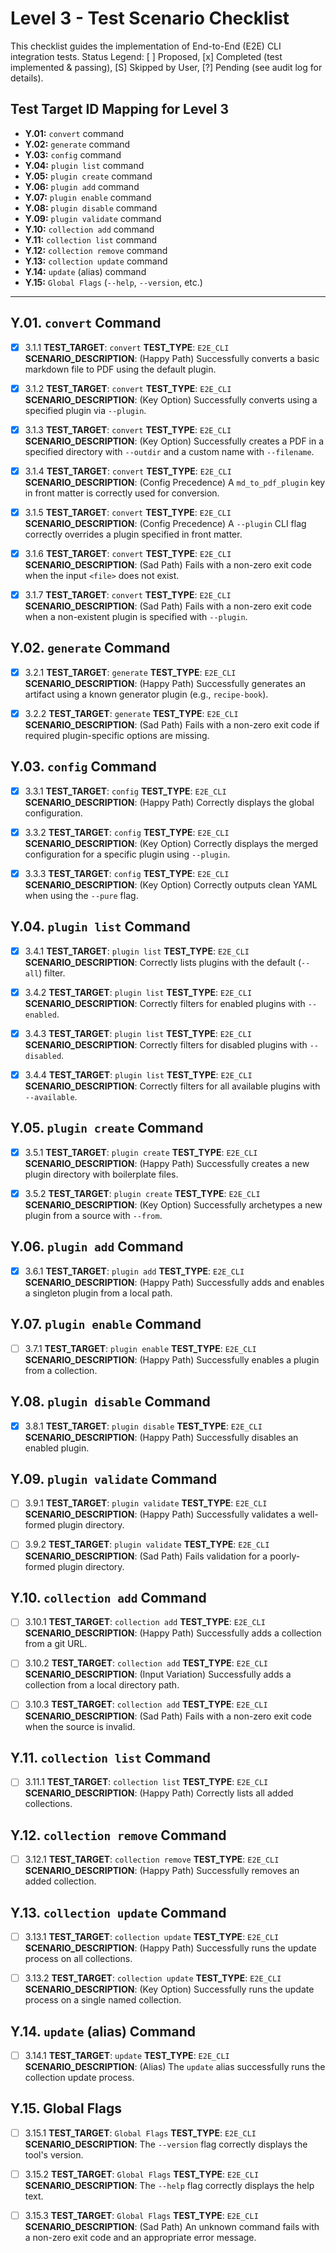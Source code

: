 # Level 3 - Test Scenario Checklist

This checklist guides the implementation of End-to-End (E2E) CLI integration tests. Status Legend:
[ ] Proposed,
[x] Completed (test implemented \& passing),
[S] Skipped by User,
[?] Pending (see audit log for details).

## Test Target ID Mapping for Level 3

* **Y.01:** `convert` command
* **Y.02:** `generate` command
* **Y.03:** `config` command
* **Y.04:** `plugin list` command
* **Y.05:** `plugin create` command
* **Y.06:** `plugin add` command
* **Y.07:** `plugin enable` command
* **Y.08:** `plugin disable` command
* **Y.09:** `plugin validate` command
* **Y.10:** `collection add` command
* **Y.11:** `collection list` command
* **Y.12:** `collection remove` command
* **Y.13:** `collection update` command
* **Y.14:** `update` (alias) command
* **Y.15:** `Global Flags` (`--help`, `--version`, etc.)

---

## Y.01. `convert` Command

* [x] 3.1.1 **TEST_TARGET**: `convert`
**TEST_TYPE**: `E2E_CLI`
**SCENARIO_DESCRIPTION**: (Happy Path) Successfully converts a basic markdown file to PDF using the default plugin.

* [x] 3.1.2 **TEST_TARGET**: `convert`
**TEST_TYPE**: `E2E_CLI`
**SCENARIO_DESCRIPTION**: (Key Option) Successfully converts using a specified plugin via `--plugin`.

* [x] 3.1.3 **TEST_TARGET**: `convert`
**TEST_TYPE**: `E2E_CLI`
**SCENARIO_DESCRIPTION**: (Key Option) Successfully creates a PDF in a specified directory with `--outdir` and a custom name with `--filename`.

* [x] 3.1.4 **TEST_TARGET**: `convert`
**TEST_TYPE**: `E2E_CLI`
**SCENARIO_DESCRIPTION**: (Config Precedence) A `md_to_pdf_plugin` key in front matter is correctly used for conversion.

* [x] 3.1.5 **TEST_TARGET**: `convert`
**TEST_TYPE**: `E2E_CLI`
**SCENARIO_DESCRIPTION**: (Config Precedence) A `--plugin` CLI flag correctly overrides a plugin specified in front matter.

* [x] 3.1.6 **TEST_TARGET**: `convert`
**TEST_TYPE**: `E2E_CLI`
**SCENARIO_DESCRIPTION**: (Sad Path) Fails with a non-zero exit code when the input `<file>` does not exist.

* [x] 3.1.7 **TEST_TARGET**: `convert`
**TEST_TYPE**: `E2E_CLI`
**SCENARIO_DESCRIPTION**: (Sad Path) Fails with a non-zero exit code when a non-existent plugin is specified with `--plugin`.


## Y.02. `generate` Command

* [x] 3.2.1 **TEST_TARGET**: `generate`
**TEST_TYPE**: `E2E_CLI`
**SCENARIO_DESCRIPTION**: (Happy Path) Successfully generates an artifact using a known generator plugin (e.g., `recipe-book`).

* [x] 3.2.2 **TEST_TARGET**: `generate`
**TEST_TYPE**: `E2E_CLI`
**SCENARIO_DESCRIPTION**: (Sad Path) Fails with a non-zero exit code if required plugin-specific options are missing.


## Y.03. `config` Command

* [x] 3.3.1 **TEST_TARGET**: `config`
**TEST_TYPE**: `E2E_CLI`
**SCENARIO_DESCRIPTION**: (Happy Path) Correctly displays the global configuration.

* [x] 3.3.2 **TEST_TARGET**: `config`
**TEST_TYPE**: `E2E_CLI`
**SCENARIO_DESCRIPTION**: (Key Option) Correctly displays the merged configuration for a specific plugin using `--plugin`.

* [x] 3.3.3 **TEST_TARGET**: `config`
**TEST_TYPE**: `E2E_CLI`
**SCENARIO_DESCRIPTION**: (Key Option) Correctly outputs clean YAML when using the `--pure` flag.


## Y.04. `plugin list` Command

* [x] 3.4.1 **TEST_TARGET**: `plugin list`
**TEST_TYPE**: `E2E_CLI`
**SCENARIO_DESCRIPTION**: Correctly lists plugins with the default (`--all`) filter.

* [x] 3.4.2 **TEST_TARGET**: `plugin list`
**TEST_TYPE**: `E2E_CLI`
**SCENARIO_DESCRIPTION**: Correctly filters for enabled plugins with `--enabled`.

* [x] 3.4.3 **TEST_TARGET**: `plugin list`
**TEST_TYPE**: `E2E_CLI`
**SCENARIO_DESCRIPTION**: Correctly filters for disabled plugins with `--disabled`.

* [x] 3.4.4 **TEST_TARGET**: `plugin list`
**TEST_TYPE**: `E2E_CLI`
**SCENARIO_DESCRIPTION**: Correctly filters for all available plugins with `--available`.


## Y.05. `plugin create` Command

* [x] 3.5.1 **TEST_TARGET**: `plugin create`
**TEST_TYPE**: `E2E_CLI`
**SCENARIO_DESCRIPTION**: (Happy Path) Successfully creates a new plugin directory with boilerplate files.

* [x] 3.5.2 **TEST_TARGET**: `plugin create`
**TEST_TYPE**: `E2E_CLI`
**SCENARIO_DESCRIPTION**: (Key Option) Successfully archetypes a new plugin from a source with `--from`.


## Y.06. `plugin add` Command

* [x] 3.6.1 **TEST_TARGET**: `plugin add`
**TEST_TYPE**: `E2E_CLI`
**SCENARIO_DESCRIPTION**: (Happy Path) Successfully adds and enables a singleton plugin from a local path.


## Y.07. `plugin enable` Command

* [ ] 3.7.1 **TEST_TARGET**: `plugin enable`
**TEST_TYPE**: `E2E_CLI`
**SCENARIO_DESCRIPTION**: (Happy Path) Successfully enables a plugin from a collection.


## Y.08. `plugin disable` Command

* [x] 3.8.1 **TEST_TARGET**: `plugin disable`
**TEST_TYPE**: `E2E_CLI`
**SCENARIO_DESCRIPTION**: (Happy Path) Successfully disables an enabled plugin.


## Y.09. `plugin validate` Command

* [ ] 3.9.1 **TEST_TARGET**: `plugin validate`
**TEST_TYPE**: `E2E_CLI`
**SCENARIO_DESCRIPTION**: (Happy Path) Successfully validates a well-formed plugin directory.

* [ ] 3.9.2 **TEST_TARGET**: `plugin validate`
**TEST_TYPE**: `E2E_CLI`
**SCENARIO_DESCRIPTION**: (Sad Path) Fails validation for a poorly-formed plugin directory.


## Y.10. `collection add` Command

* [ ] 3.10.1 **TEST_TARGET**: `collection add`
**TEST_TYPE**: `E2E_CLI`
**SCENARIO_DESCRIPTION**: (Happy Path) Successfully adds a collection from a git URL.

* [ ] 3.10.2 **TEST_TARGET**: `collection add`
**TEST_TYPE**: `E2E_CLI`
**SCENARIO_DESCRIPTION**: (Input Variation) Successfully adds a collection from a local directory path.

* [ ] 3.10.3 **TEST_TARGET**: `collection add`
**TEST_TYPE**: `E2E_CLI`
**SCENARIO_DESCRIPTION**: (Sad Path) Fails with a non-zero exit code when the source is invalid.


## Y.11. `collection list` Command

* [ ] 3.11.1 **TEST_TARGET**: `collection list`
**TEST_TYPE**: `E2E_CLI`
**SCENARIO_DESCRIPTION**: (Happy Path) Correctly lists all added collections.


## Y.12. `collection remove` Command

* [ ] 3.12.1 **TEST_TARGET**: `collection remove`
**TEST_TYPE**: `E2E_CLI`
**SCENARIO_DESCRIPTION**: (Happy Path) Successfully removes an added collection.


## Y.13. `collection update` Command

* [ ] 3.13.1 **TEST_TARGET**: `collection update`
**TEST_TYPE**: `E2E_CLI`
**SCENARIO_DESCRIPTION**: (Happy Path) Successfully runs the update process on all collections.

* [ ] 3.13.2 **TEST_TARGET**: `collection update`
**TEST_TYPE**: `E2E_CLI`
**SCENARIO_DESCRIPTION**: (Key Option) Successfully runs the update process on a single named collection.


## Y.14. `update` (alias) Command

* [ ] 3.14.1 **TEST_TARGET**: `update`
**TEST_TYPE**: `E2E_CLI`
**SCENARIO_DESCRIPTION**: (Alias) The `update` alias successfully runs the collection update process.


## Y.15. Global Flags

* [ ] 3.15.1 **TEST_TARGET**: `Global Flags`
**TEST_TYPE**: `E2E_CLI`
**SCENARIO_DESCRIPTION**: The `--version` flag correctly displays the tool's version.

* [ ] 3.15.2 **TEST_TARGET**: `Global Flags`
**TEST_TYPE**: `E2E_CLI`
**SCENARIO_DESCRIPTION**: The `--help` flag correctly displays the help text.

* [ ] 3.15.3 **TEST_TARGET**: `Global Flags`
**TEST_TYPE**: `E2E_CLI`
**SCENARIO_DESCRIPTION**: (Sad Path) An unknown command fails with a non-zero exit code and an appropriate error message.
